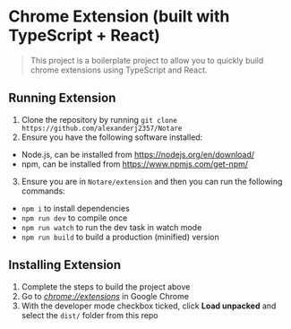 # Chrome Extension (built with TypeScript + React)

> This project is a boilerplate project to allow you to quickly build chrome extensions using TypeScript and React.

## Running Extension

1. Clone the repository by running `git clone https://github.com/alexanderj2357/Notare`
2. Ensure you have the following software installed:
- Node.js, can be installed from https://nodejs.org/en/download/
- npm, can be installed from https://www.npmjs.com/get-npm/
3. Ensure you are in `Notare/extension` and then you can run the following commands:
- `npm i` to install dependencies
- `npm run dev` to compile once
- `npm run watch` to run the dev task in watch mode
- `npm run build` to build a production (minified) version

## Installing Extension

1.  Complete the steps to build the project above
2.  Go to [_chrome://extensions_](chrome://extensions) in Google Chrome
3.  With the developer mode checkbox ticked, click **Load unpacked** and select the `dist/` folder from this repo

